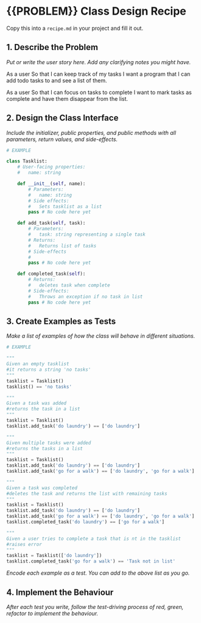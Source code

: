 # {{PROBLEM}} Class Design Recipe

Copy this into a `recipe.md` in your project and fill it out.

## 1. Describe the Problem

_Put or write the user story here. Add any clarifying notes you might have._

As a user
So that I can keep track of my tasks
I want a program that I can add todo tasks to and see a list of them.

As a user
So that I can focus on tasks to complete
I want to mark tasks as complete and have them disappear from the list.

## 2. Design the Class Interface

_Include the initializer, public properties, and public methods with all parameters, return values, and side-effects._

```python
# EXAMPLE

class Tasklist:
    # User-facing properties:
    #   name: string

    def __init__(self, name):
        # Parameters:
        #   name: string
        # Side effects:
        #   Sets tasklist as a list
        pass # No code here yet

    def add_task(self, task):
        # Parameters:
        #   task: string representing a single task
        # Returns:
        #   Returns list of tasks
        # Side-effects
        #   
        pass # No code here yet

    def completed_task(self):
        # Returns:
        #   deletes task when complete
        # Side-effects:
        #   Throws an exception if no task in list
        pass # No code here yet
```

## 3. Create Examples as Tests

_Make a list of examples of how the class will behave in different situations._

``` python
# EXAMPLE

"""
Given an empty tasklist
#it returns a string 'no tasks'
"""
tasklist = Tasklist()
tasklist() == 'no tasks'

"""
Given a task was added
#returns the task in a list
"""
tasklist = Tasklist()
tasklist.add_task('do laundry') == ['do laundry']

"""
Given multiple tasks were added
#returns the tasks in a list
"""
tasklist = Tasklist()
tasklist.add_task('do laundry') == ['do laundry']
tasklist.add_task('go for a walk') == ['do laundry', 'go for a walk']

"""
Given a task was completed
#deletes the task and returns the list with remaining tasks
"""
tasklist = Tasklist()
tasklist.add_task('do laundry') == ['do laundry']
tasklist.add_task('go for a walk') == ['do laundry', 'go for a walk']
tasklist.completed_task('do laundry') == ['go for a walk']

"""
Given a user tries to complete a task that is nt in the tasklist
#raises error
"""
tasklist = Tasklist(['do laundry'])
tasklist.completed_task('go for a walk') == 'Task not in list'

```

_Encode each example as a test. You can add to the above list as you go._

## 4. Implement the Behaviour

_After each test you write, follow the test-driving process of red, green, refactor to implement the behaviour._
